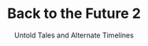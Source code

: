 ---
layout: post
title: "Back to the Future 2"
subtitle: "Untold Tales and Alternate Timelines"
season: "Back to the Future (IDW)"
category: comic
rate: 2
link: http://backtothefuture.wikia.com/wiki/Back_to_the_Future:_Untold_Tales_and_Alternate_Timelines_2
---